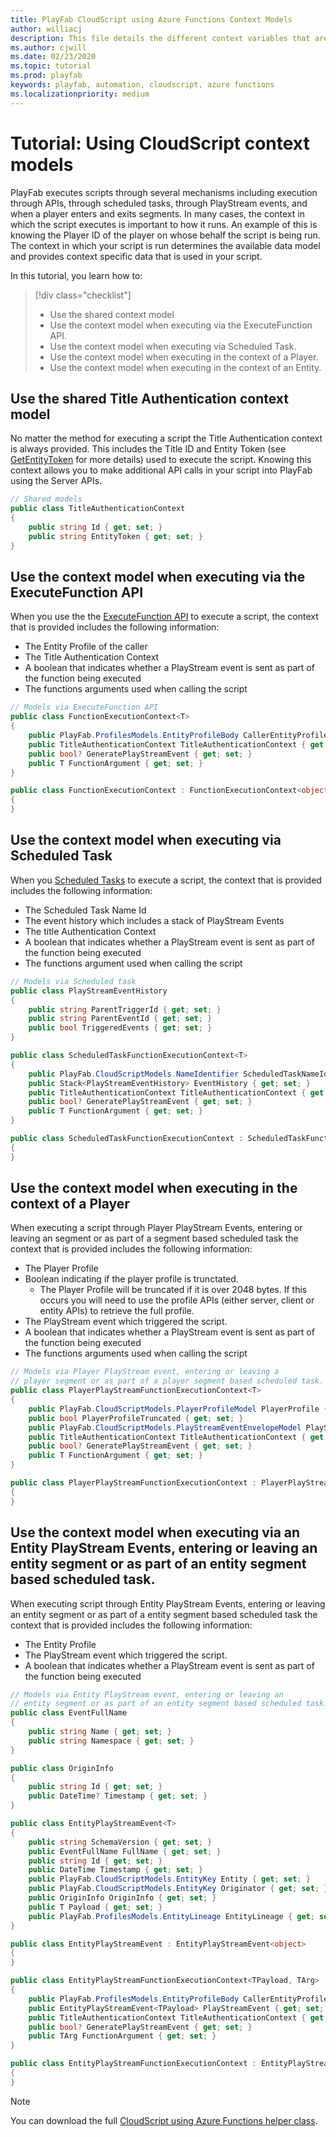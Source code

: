 ```yaml
---
title: PlayFab CloudScript using Azure Functions Context Models
author: williacj
description: This file details the different context variables that are available in PlayFab CloudScript using Azure Functions
ms.author: cjwill
ms.date: 02/23/2020
ms.topic: tutorial
ms.prod: playfab
keywords: playfab, automation, cloudscript, azure functions
ms.localizationpriority: medium
---
```

  
# Tutorial: Using CloudScript context models
PlayFab executes scripts through several mechanisms including execution through APIs, through scheduled tasks, through PlayStream events, and when a player enters and exits segments. In many cases, the context in which the script executes is important to how it runs. An example of this is knowing the Player ID of the player on whose behalf the script is being run. The context in which your script is run determines the available data model and provides context specific data that is used in your script.

In this tutorial, you learn how to:

> [!div class="checklist"]
> * Use the shared context model
> * Use the context model when executing via the ExecuteFunction API.
> * Use the context model when executing via Scheduled Task.
> * Use the context model when executing in the context of a Player.
> * Use the context model when executing in the context of an Entity.

## Use the shared Title Authentication context model
No matter the method for executing a script the Title Authentication context is always provided.  This includes the Title ID and Entity Token (see [GetEntityToken](/rest/api/playfab/authentication/authentication/get-entity-token?view=playfab-rest) for more details) used to execute the script.  Knowing this context allows you to make additional API calls in your script into PlayFab using the Server APIs.

```C#
// Shared models
public class TitleAuthenticationContext
{
    public string Id { get; set; }
    public string EntityToken { get; set; }
}
```

## Use the context model when executing via the ExecuteFunction API
When you use the the [ExecuteFunction API](/rest/api/playfab/cloudscript/server-side-cloud-script/execute-function?view=playfab-rest) to execute a script, the context that is provided includes the following information:
* The Entity Profile of the caller
* The Title Authentication Context
* A boolean that indicates whether a PlayStream event is sent as part of the function being executed
* The functions arguments used when calling the script

```C#
// Models via ExecuteFunction API
public class FunctionExecutionContext<T>
{
    public PlayFab.ProfilesModels.EntityProfileBody CallerEntityProfile { get; set; }
    public TitleAuthenticationContext TitleAuthenticationContext { get; set; }
    public bool? GeneratePlayStreamEvent { get; set; }
    public T FunctionArgument { get; set; }
}

public class FunctionExecutionContext : FunctionExecutionContext<object>
{
}
```

## Use the context model when executing via Scheduled Task
When you [Scheduled Tasks](../scheduled-tasks/index.md) to execute a script, the context that is provided includes the following information:
* The Scheduled Task Name Id
* The event history which includes a stack of PlayStream Events
* The title Authentication Context
* A boolean that indicates whether a PlayStream event is sent as part of the function being executed
* The functions argument used when calling the script

```C#
// Models via Scheduled task
public class PlayStreamEventHistory
{
    public string ParentTriggerId { get; set; }
    public string ParentEventId { get; set; }
    public bool TriggeredEvents { get; set; }
}

public class ScheduledTaskFunctionExecutionContext<T>
{
    public PlayFab.CloudScriptModels.NameIdentifier ScheduledTaskNameId { get; set; }
    public Stack<PlayStreamEventHistory> EventHistory { get; set; }
    public TitleAuthenticationContext TitleAuthenticationContext { get; set; }
    public bool? GeneratePlayStreamEvent { get; set; }
    public T FunctionArgument { get; set; }
}

public class ScheduledTaskFunctionExecutionContext : ScheduledTaskFunctionExecutionContext<object>
{
}
```

## Use the context model when executing in the context of a Player 
When executing a script through Player PlayStream Events, entering or leaving an segment or as part of a segment based scheduled task the context that is provided includes the following information:
* The Player Profile
* Boolean indicating if the player profile is trunctated.  
   * The Player Profile will be truncated if it is over 2048 bytes.  If this occurs you will need to use the profile APIs (either server, client or entity APIs) to retrieve the full profile.
* The PlayStream event which triggered the script.
* A boolean that indicates whether a PlayStream event is sent as part of the function being executed
* The functions arguments used when calling the script

```C#
// Models via Player PlayStream event, entering or leaving a 
// player segment or as part of a player segment based scheduled task.
public class PlayerPlayStreamFunctionExecutionContext<T>
{
    public PlayFab.CloudScriptModels.PlayerProfileModel PlayerProfile { get; set; }
    public bool PlayerProfileTruncated { get; set; }
    public PlayFab.CloudScriptModels.PlayStreamEventEnvelopeModel PlayStreamEventEnvelope { get; set; }
    public TitleAuthenticationContext TitleAuthenticationContext { get; set; }
    public bool? GeneratePlayStreamEvent { get; set; }
    public T FunctionArgument { get; set; }
}

public class PlayerPlayStreamFunctionExecutionContext : PlayerPlayStreamFunctionExecutionContext<object>
{
}
```

## Use the context model when executing via an Entity PlayStream Events, entering or leaving an entity segment or as part of an entity segment based scheduled task.
When executing script through Entity PlayStream Events, entering or leaving an entity segment or as part of a entity segment based scheduled task the context that is provided includes the following information:
* The Entity Profile
* The PlayStream event which triggered the script.
* A boolean that indicates whether a PlayStream event is sent as part of the function being executed

```C#
// Models via Entity PlayStream event, entering or leaving an 
// entity segment or as part of an entity segment based scheduled task.
public class EventFullName
{
    public string Name { get; set; }
    public string Namespace { get; set; }
}

public class OriginInfo
{
    public string Id { get; set; }
    public DateTime? Timestamp { get; set; }
}

public class EntityPlayStreamEvent<T>
{
    public string SchemaVersion { get; set; }
    public EventFullName FullName { get; set; }
    public string Id { get; set; }
    public DateTime Timestamp { get; set; }
    public PlayFab.CloudScriptModels.EntityKey Entity { get; set; }
    public PlayFab.CloudScriptModels.EntityKey Originator { get; set; }
    public OriginInfo OriginInfo { get; set; }
    public T Payload { get; set; }
    public PlayFab.ProfilesModels.EntityLineage EntityLineage { get; set; }
}

public class EntityPlayStreamEvent : EntityPlayStreamEvent<object>
{
}

public class EntityPlayStreamFunctionExecutionContext<TPayload, TArg>
{
    public PlayFab.ProfilesModels.EntityProfileBody CallerEntityProfile { get; set; }
    public EntityPlayStreamEvent<TPayload> PlayStreamEvent { get; set; }
    public TitleAuthenticationContext TitleAuthenticationContext { get; set; }
    public bool? GeneratePlayStreamEvent { get; set; }
    public TArg FunctionArgument { get; set; }
}

public class EntityPlayStreamFunctionExecutionContext : EntityPlayStreamFunctionExecutionContext<object, object>
{
}
```

> [!NOTE]
> You can download the full [CloudScript using Azure Functions helper class](https://github.com/PlayFab/PlayFab-Samples/blob/master/Samples/CSharp/AzureFunctions/CS2AFHelperClasses.cs).
